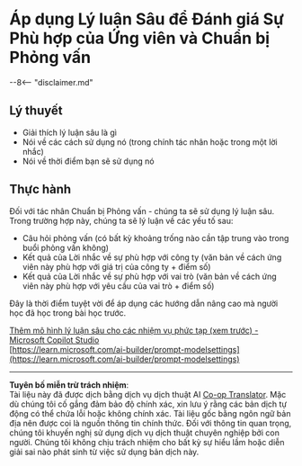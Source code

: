 <!--
CO_OP_TRANSLATOR_METADATA:
{
  "original_hash": "610b0181a64c306bc9a853fd974bc924",
  "translation_date": "2025-10-20T01:19:00+00:00",
  "source_file": "docs/operative-preview/09-deep-reasoning/README.md",
  "language_code": "vi"
}
-->
# Áp dụng Lý luận Sâu để Đánh giá Sự Phù hợp của Ứng viên và Chuẩn bị Phỏng vấn

--8<-- "disclaimer.md"

## Lý thuyết

- Giải thích lý luận sâu là gì
- Nói về các cách sử dụng nó (trong chính tác nhân hoặc trong một lời nhắc)
- Nói về thời điểm bạn sẽ sử dụng nó

## Thực hành

Đối với tác nhân Chuẩn bị Phỏng vấn - chúng ta sẽ sử dụng lý luận sâu. Trong trường hợp này, chúng ta sẽ lý luận về các yếu tố sau:

- Câu hỏi phỏng vấn (có bất kỳ khoảng trống nào cần tập trung vào trong buổi phỏng vấn không)
- Kết quả của Lời nhắc về sự phù hợp với công ty (văn bản về cách ứng viên này phù hợp với giá trị của công ty + điểm số)
- Kết quả của Lời nhắc về sự phù hợp với vai trò (văn bản về cách ứng viên này phù hợp với yêu cầu của vai trò + điểm số)

Đây là thời điểm tuyệt vời để áp dụng các hướng dẫn nâng cao mà người học đã học trong bài học trước.

[Thêm mô hình lý luận sâu cho các nhiệm vụ phức tạp (xem trước) - Microsoft Copilot Studio](https://learn.microsoft.com/microsoft-copilot-studio/authoring-reasoning-models)  
[https://learn.microsoft.com/ai-builder/prompt-modelsettings](https://learn.microsoft.com/ai-builder/prompt-modelsettings)

---

**Tuyên bố miễn trừ trách nhiệm**:  
Tài liệu này đã được dịch bằng dịch vụ dịch thuật AI [Co-op Translator](https://github.com/Azure/co-op-translator). Mặc dù chúng tôi cố gắng đảm bảo độ chính xác, xin lưu ý rằng các bản dịch tự động có thể chứa lỗi hoặc không chính xác. Tài liệu gốc bằng ngôn ngữ bản địa nên được coi là nguồn thông tin chính thức. Đối với thông tin quan trọng, chúng tôi khuyến nghị sử dụng dịch vụ dịch thuật chuyên nghiệp bởi con người. Chúng tôi không chịu trách nhiệm cho bất kỳ sự hiểu lầm hoặc diễn giải sai nào phát sinh từ việc sử dụng bản dịch này.
